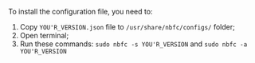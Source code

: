 To install the configuration file, you need to:

1. Copy `YOU'R_VERSION.json` file to `/usr/share/nbfc/configs/` folder;
2. Open terminal;
3. Run these commands: `sudo nbfc -s YOU'R_VERSION` and `sudo nbfc -a YOU'R_VERSION`
